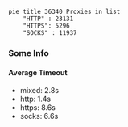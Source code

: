 
```mermaid
pie title 36340 Proxies in list
    "HTTP" : 23131
    "HTTPS": 5296
    "SOCKS" : 11937
```

### Some Info
#### Average Timeout

- mixed: 2.8s
- http: 1.4s
- https: 8.6s
- socks: 6.6s
